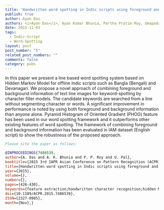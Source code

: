 ```yaml
---
title: 'Handwritten word spotting in Indic scripts using foreground and background information'
publish: true
author: Ayan Das
authors: <i>Ayan Das</i>, Ayan Kumar Bhunia, Partha Pratim Roy, Umapada Pal
date: 2015-11-03
tags:
  - Indic-Script
  - Word-Spotting
layout: post
post_number: "5"
related_post_numbers: ""
comments: false
category: pubs
---
```


In this paper we present a line based word spotting system based on Hidden Markov Model for offline Indic scripts such as Bangla (Bengali) and Devanagari. We propose a novel approach of combining foreground and background information of text line images for keyword-spotting by character filler models. The candidate keywords are searched from a line without segmenting character or words. A significant improvement in performance is noted by using both foreground and background information than anyone alone. Pyramid Histogram of Oriented Gradient (PHOG) feature has been used in our word spotting framework and it outperforms other existing features of word spotting. The framework of combining foreground and background information has been evaluated in IAM dataset (English script) to show the robustness of the proposed approach.

~~~BibTex
Please site the paper as follows:

@INPROCEEDINGS{7486539, 
author={A. Das and A. K. Bhunia and P. P. Roy and U. Pal}, 
booktitle={2015 3rd IAPR Asian Conference on Pattern Recognition (ACPR)}, 
title={Handwritten word spotting in Indic scripts using foreground and background information}, 
year={2015}, 
volume={}, 
number={}, 
pages={426-430}, 
keywords={feature extraction;handwritten character recognition;hidden Markov models;image recognition;natural language processing;text detection;word processing;foreground information;background information;handwritten word spotting;line based word spotting system;hidden Markov model;offline Indic script;text line image;keyword spotting;character filler model;pyramid histogram of oriented gradient feature;PHOG feature;IAM dataset;English script;Decision support systems;Hidden Markov models;Pattern recognition;Image segmentation;Histograms;Robustness;Training}, 
doi={10.1109/ACPR.2015.7486539}, 
ISSN={2327-0985}, 
month={Nov},}
~~~